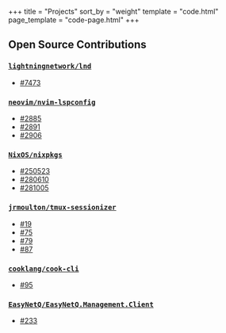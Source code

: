 +++
title = "Projects"
sort_by = "weight"
template = "code.html"
page_template = "code-page.html"
+++

## Open Source Contributions

### [`lightningnetwork/lnd`](https://github.com/lightningnetwork/lnd)

- [#7473](https://github.com/lightningnetwork/lnd/pull/7473)

### [`neovim/nvim-lspconfig`](https://github.com/neovim/nvim-lspconfig)

- [#2885](https://github.com/neovim/nvim-lspconfig/pull/2885)
- [#2891](https://github.com/neovim/nvim-lspconfig/pull/2891)
- [#2906](https://github.com/neovim/nvim-lspconfig/pull/2906)

### [`NixOS/nixpkgs`](https://github.com/NixOS/nixpkgs)

- [#250523](https://github.com/NixOS/nixpkgs/pull/250523)
- [#280610](https://github.com/NixOS/nixpkgs/pull/280610)
- [#281005](https://github.com/NixOS/nixpkgs/pull/281005)

### [`jrmoulton/tmux-sessionizer`](https://github.com/jrmoulton/tmux-sessionizer)

- [#19](https://github.com/jrmoulton/tmux-sessionizer/pull/19)
- [#75](https://github.com/jrmoulton/tmux-sessionizer/pull/75)
- [#79](https://github.com/jrmoulton/tmux-sessionizer/pull/79)
- [#87](https://github.com/jrmoulton/tmux-sessionizer/pull/87)

### [`cooklang/cook-cli`](https://github.com/cooklang/cookcli)

- [#95](https://github.com/cooklang/cookcli/pull/95)

### [`EasyNetQ/EasyNetQ.Management.Client`](https://github.com/EasyNetQ/EasyNetQ.Management.Client)

- [#233](https://github.com/EasyNetQ/EasyNetQ.Management.Client/pull/233)
